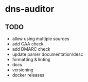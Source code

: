 # dns-auditor

## TODO

* allow using multiple sources
* add CAA check
* add DMARC check
* update parser documentation/desc
* formatting & linting
* docs
* versioning
* docker releases
